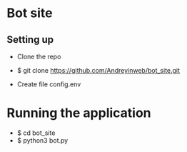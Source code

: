 # Bot site



## Setting up

* Clone the repo
* $ git clone <https://github.com/Andreyinweb/bot_site.git>

* Сreate file config.env


# Running the application

* $ cd bot_site
* $ python3 bot.py

